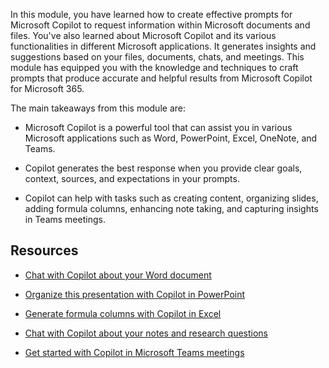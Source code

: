 
In this module, you have learned how to create effective prompts for Microsoft Copilot to request information within Microsoft documents and files. You've also learned about Microsoft Copilot and its various functionalities in different Microsoft applications. It generates insights and suggestions based on your files, documents, chats, and meetings. This module has equipped you with the knowledge and techniques to craft prompts that produce accurate and helpful results from Microsoft Copilot for Microsoft 365.

The main takeaways from this module are:

- Microsoft Copilot is a powerful tool that can assist you in various Microsoft applications such as Word, PowerPoint, Excel, OneNote, and Teams.

- Copilot generates the best response when you provide clear goals, context, sources, and expectations in your prompts.

- Copilot can help with tasks such as creating content, organizing slides, adding formula columns, enhancing note taking, and capturing insights in Teams meetings.

## Resources

- [Chat with Copilot about your Word document](https://support.microsoft.com/office/chat-with-copilot-about-your-word-document-4482c688-a495-4571-bfcd-4a9fc6608090)

- [Organize this presentation with Copilot in PowerPoint](https://support.microsoft.com/office/organize-this-presentation-with-copilot-in-powerpoint-a207eea3-7a56-4225-88f1-54dd37cdcf6a)

- [Generate formula columns with Copilot in Excel](https://support.microsoft.com/office/generate-formula-columns-with-copilot-in-excel-d866d926-9791-4e5f-be2a-c6dd9e587a47)

- [Chat with Copilot about your notes and research questions](https://support.microsoft.com/office/chat-with-copilot-about-your-notes-and-research-questions-8be75b91-d4d3-461e-af9a-fadfe208b589)

- [Get started with Copilot in Microsoft Teams meetings](https://support.microsoft.com/office/get-started-with-copilot-in-microsoft-teams-meetings-0bf9dd3c-96f7-44e2-8bb8-790bedf066b1)